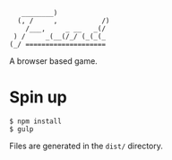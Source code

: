 ```
   ________)
  (, /     ,           /)
    /___,     _ __   _(/
 ) /     _(__(/_/ (_(_(_
(_/ ====================
```
A browser based game.

# Spin up

```
$ npm install
$ gulp
```

Files are generated in the `dist/` directory.
